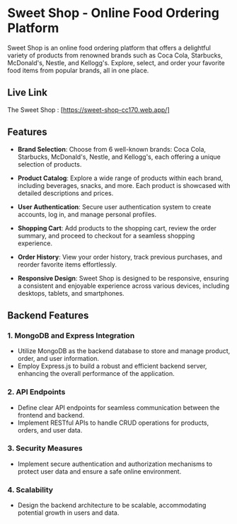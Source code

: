 # Sweet Shop - Online Food Ordering Platform

Sweet Shop is an online food ordering platform that offers a delightful variety of products from renowned brands such as Coca Cola, Starbucks, McDonald's, Nestle, and Kellogg's. Explore, select, and order your favorite food items from popular brands, all in one place.

## Live Link

The Sweet Shop : [https://sweet-shop-cc170.web.app/]

## Features

- **Brand Selection**: Choose from 6 well-known brands: Coca Cola, Starbucks, McDonald's, Nestle, and Kellogg's, each offering a unique selection of products.
  
- **Product Catalog**: Explore a wide range of products within each brand, including beverages, snacks, and more. Each product is showcased with detailed descriptions and prices.
  
- **User Authentication**: Secure user authentication system to create accounts, log in, and manage personal profiles.
  
- **Shopping Cart**: Add products to the shopping cart, review the order summary, and proceed to checkout for a seamless shopping experience.
  
- **Order History**: View your order history, track previous purchases, and reorder favorite items effortlessly.
  
- **Responsive Design**: Sweet Shop is designed to be responsive, ensuring a consistent and enjoyable experience across various devices, including desktops, tablets, and smartphones.


## Backend Features

### 1. MongoDB and Express Integration
- Utilize MongoDB as the backend database to store and manage product, order, and user information.
- Employ Express.js to build a robust and efficient backend server, enhancing the overall performance of the application.

### 2. API Endpoints
- Define clear API endpoints for seamless communication between the frontend and backend.
- Implement RESTful APIs to handle CRUD operations for products, orders, and user data.

### 3. Security Measures
- Implement secure authentication and authorization mechanisms to protect user data and ensure a safe online environment.

### 4. Scalability
- Design the backend architecture to be scalable, accommodating potential growth in users and data.
